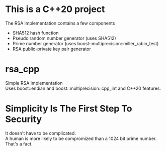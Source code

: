 # This is a C++20 project
The RSA implementation contains a few components
* SHA512 hash function
* Pseudo random number generator (uses SHA512)
* Prime number generator (uses boost::multiprecision::miller_rabin_test)
* RSA public-private key pair generator
# rsa_cpp
Simple RSA Implementation\
Uses boost::endian and boost::multiprecision::cpp_int and C++20 features.

# Simplicity Is The First Step To Security
It doesn't have to be complicated.\
A human is more likely to be compromized than a 1024 bit prime number. That's a fact.
